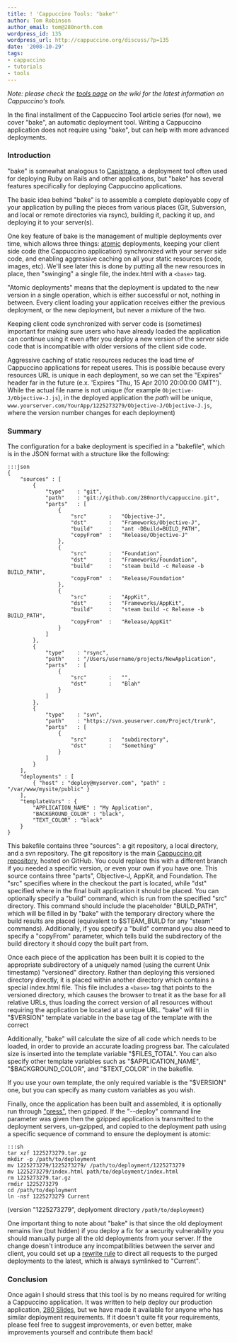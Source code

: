 ```yaml
---
title: ! 'Cappuccino Tools: "bake"'
author: Tom Robinson
author_email: tom@280north.com
wordpress_id: 135
wordpress_url: http://cappuccino.org/discuss/?p=135
date: '2008-10-29'
tags:
- cappuccino
- tutorials
- tools
---
```


_Note: please check the [tools page](https://github.com/cappuccino/cappuccino/wiki/tools) on the wiki for the latest information on Cappuccino's tools._

In the final installment of the Cappuccino Tool article series (for now), we cover "bake", an automatic deployment tool. Writing a Cappuccino application does not require using "bake", but can help with more advanced deployments.

### Introduction

"bake" is somewhat analogous to [Capistrano](http://www.capify.org/), a deployment tool often used for deploying Ruby on Rails and other applications, but "bake" has several features specifically for deploying Cappuccino applications.

The basic idea behind "bake" is to assemble a complete deployable copy of your application by pulling the pieces from various places (Git, Subversion, and local or remote directories via rsync), building it, packing it up, and deploying it to your server(s).

One key feature of bake is the management of multiple deployments over time, which allows three things: [atomic](http://en.wikipedia.org/wiki/Atomic_operation) deployments, keeping your client side code (the Cappuccino application) synchronized with your server side code, and enabling aggressive caching on all your static resources (code, images, etc). We'll see later this is done by putting all the new resources in place, then "swinging" a single file, the index.html with a `<base>` tag.

"Atomic deployments" means that the deployment is updated to the new version in a single operation, which is either successful or not, nothing in between. Every client loading your application receives either the previous deployment, or the new deployment, but never a mixture of the two.

Keeping client code synchronized with server code is (sometimes) important for making sure users who have already loaded the application can continue using it even after you deploy a new version of the server side code that is incompatible with older versions of the client side code.

Aggressive caching of static resources reduces the load time of Cappuccino applications for repeat useres. This is possible because every resources URL is unique in each deployment, so we can set the "Expires" header far in the future (e.x. 'Expires "Thu, 15 Apr 2010 20:00:00 GMT"'). While the actual file name is not unique (for example `Objective-J/Objective-J.js`), in the deployed application the _path_ will be unique, `www.yourserver.com/YourApp/1225273279/Objective-J/Objective-J.js`, where the version number changes for each deployment)

### Summary

The configuration for a bake deployment is specified in a "bakefile", which is in the JSON format with a structure like the following:

	:::json
	{
		"sources" : [
		    {
		        "type"    : "git",
		        "path"    : "git://github.com/280north/cappuccino.git",
		        "parts"   : [
	    	        {
	    	            "src"       :   "Objective-J",
	    	            "dst"       :   "Frameworks/Objective-J",
	    	            "build"     :   "ant -DBuild=BUILD_PATH",
	    	            "copyFrom"  :   "Release/Objective-J"
	    	        },
		            {
	    	            "src"       :   "Foundation",
	    	            "dst"       :   "Frameworks/Foundation",
	    	            "build"     :   "steam build -c Release -b BUILD_PATH",
	    	            "copyFrom"  :   "Release/Foundation"
		            },
	        	    {
	    	            "src"       :   "AppKit",
	    	            "dst"       :   "Frameworks/AppKit",
	    	            "build"     :   "steam build -c Release -b BUILD_PATH",
	    	            "copyFrom"  :   "Release/AppKit"
	        	    }
		        ]
		    },
		    {
		        "type"    : "rsync",
		        "path"    : "/Users/username/projects/NewApplication",
		        "parts"   : [
		            {
	    	            "src"       :   "",
	    	            "dst"       :   "Blah"
		            }
		        ]
		    },
		    {
		        "type"    : "svn",
		        "path"    : "https://svn.youserver.com/Project/trunk",
		        "parts"   : [
		            {
	    	            "src"       :   "subdirectory",
	    	            "dst"       :   "Something"
		            }
		        ]
		    }
		],
		"deployments" : [
		    { "host" : "deploy@myserver.com", "path" : "/var/www/mysite/public" }
		],
		"templateVars" : {
	        "APPLICATION_NAME" : "My Application",
	        "BACKGROUND_COLOR" : "black",
	        "TEXT_COLOR" : "black"
		}
	}


This bakefile contains three "sources": a git repository, a local directory, and a svn repository. The git repository is the main [Cappuccino git repository](http://github.com/cappuccino/cappuccino/), hosted on GitHub. You could replace this with a different branch if you needed a specific version, or even your own if you have one. This source contains three "parts", Objective-J, AppKit, and Foundation. The "src" specifies where in the checkout the part is located, while "dst" specified where in the final built application it should be placed. You can optionally specify a "build" command, which is run from the specified "src" directory. This command should include the placeholder "BUILD_PATH", which will be filled in by "bake" with the temporary directory where the build results are placed (equivalent to $STEAM_BUILD for any "steam" commands). Additionally, if you specify a "build" command you also need to specify a "copyFrom" parameter, which tells build the subdirectory of the build directory it should copy the built part from.

Once each piece of the application has been built it is copied to the appropriate subdirectory of a uniquely named (using the current Unix timestamp) "versioned" directory. Rather than deploying this versioned directory directly, it is placed within another directory which contains a special index.html file. This file includes a `<base>` tag that points to the versioned directory, which causes the browser to treat it as the base for all relative URLs, thus loading the correct version of all resources without requiring the application be located at a unique URL. "bake" will fill in "$VERSION" template variable in the base tag of the template with the correct

Additionally, "bake" will calculate the size of all code which needs to be loaded, in order to provide an accurate loading progress bar. The calculated size is inserted into the template variable "$FILES_TOTAL". You can also specify other template variables such as "$APPLICATION_NAME", "$BACKGROUND_COLOR", and "$TEXT_COLOR" in the bakefile.

If you use your own template, the only required variable is the "$VERSION" one, but you can specify as many custom variables as you wish.

Finally, once the application has been built and assembled, it is optionally run through ["press"](http://www.cappuccino-project.org/discuss/2008/10/21/cappuccino-tools-&ldquo;press&rdquo;/), then gzipped. If the "--deploy" command line parameter was given then the gzipped application is transmitted to the deployment servers, un-gzipped, and copied to the deployment path using a specific sequence of command to ensure the deployment is atomic:

	:::sh
	tar xzf 1225273279.tar.gz
	mkdir -p /path/to/deployment
	mv 1225273279/1225273279/ /path/to/deployment/1225273279
	mv 1225273279/index.html path/to/deployment/index.html
	rm 1225273279.tar.gz
	rmdir 1225273279
	cd /path/to/deployment
	ln -nsf 1225273279 Current

(version "1225273279", deplyoment directory `/path/to/deployment`)

One important thing to note about "bake" is that since the old deployment remains live (but hidden) if you deploy a fix for a security vulnerability you should manually purge all the old deployments from your server. If the change doesn't introduce any incompatibilities between the server and client, you could set up a [rewrite rule](http://en.wikipedia.org/wiki/Rewrite_engine) to direct all requests to the purged deployments to the latest, which is always symlinked to "Current".

### Conclusion

Once again I should stress that this tool is by no means required for writing a Cappuccino application. It was written to help deploy our production application, [280 Slides](http://280slides.com), but we have made it available for anyone who has similar deployment requirements. If it doesn't quite fit your requirements, please feel free to suggest improvements, or even better, make improvements yourself and contribute them back!
